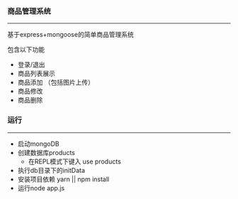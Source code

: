 ### 商品管理系统
****

基于express+mongoose的简单商品管理系统

包含以下功能
* 登录/退出
* 商品列表展示
* 商品添加 （包括图片上传）
* 商品修改
* 商品删除

### 运行
****

- 启动mongoDB
- 创建数据库products
    - 在REPL模式下键入 use products
- 执行db目录下的initData
- 安装项目依赖 yarn || npm install
- 运行node app.js